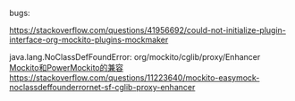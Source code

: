 bugs:

https://stackoverflow.com/questions/41956692/could-not-initialize-plugin-interface-org-mockito-plugins-mockmaker

java.lang.NoClassDefFoundError: org/mockito/cglib/proxy/Enhancer
[Mockito和PowerMockito的兼容](https://blog.csdn.net/liangyum/article/details/108799817)
https://stackoverflow.com/questions/11223640/mockito-easymock-noclassdeffounderrornet-sf-cglib-proxy-enhancer
